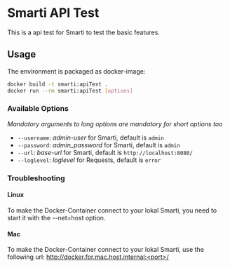 # Smarti API Test

This is a api test for Smarti to test the basic features.

## Usage

The environment is packaged as docker-image:

```bash
docker build -t smarti:apiTest .
docker run --rm smarti:apiTest [options]
```

### Available Options

_Mandatory arguments to long options are mandatory for short options too_

* `--username`: _admin-user_ for Smarti, default is `admin`
* `--password`: _admin_password_ for Smarti, default is `admin`
* `--url`: _base-url_ for Smarti, default is `http://localhost:8080/`
* `--loglevel`: _loglevel_ for Requests, default is `error`

### Troubleshooting

#### Linux
To make the Docker-Container connect to your lokal Smarti, you need to start it with the --net=host option.

#### Mac
To make the Docker-Container connect to your lokal Smarti, use the following url: http://docker.for.mac.host.internal:<port>/